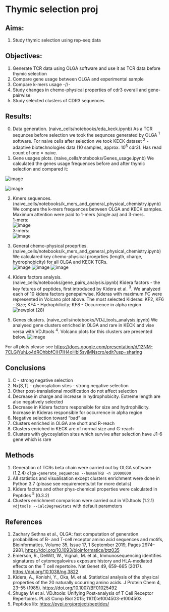 # Thymic selection proj

## Aims:
1. Study thymic selection using rep-seq data

## Objectives:
1. Generate TCR data using OLGA software and use it as TCR data before thymic selection
2. Compare gene usage between OLGA and experimental sample
3. Compare k-mers usage -//-
4. Study changes in chemo-physical properties of cdr3 overall and gene-pairwise
5. Study selected clusters of CDR3 sequences

## Results:

0. Data generation. (naive_cells/notebooks/eda_keck.ipynb)
As a TCR sequnces before selection we took the sequnces generated by OLGA $^1$ software. For naive cells after selection we took KECK dataset $^2$ - adaptive biotechnologies data (10 samples, approx. $10^6$ cdr3). Has read count of one = naive.
1. Gene usages plots. (naive_cells/notebooks/Genes_usage.ipynb)
We calculated the genes usage frequences before and after thymic selection and compared it:

![image](https://github.com/antigenomics/tcr-thymic-selection/assets/75636485/ba8ab273-2952-45cc-bf16-51c7e9ba34c4)

![image](https://github.com/antigenomics/tcr-thymic-selection/assets/75636485/e9058d05-1c3f-4413-a633-f8a0b07983ab)

2. Kmers sequences. (naive_cells/notebooks/k_mers_and_general_physical_chemistry.ipynb)
We compare the k-mers frequences between OLGA and KECK samples. Maximum attention were paid to 1-mers (single aa) and 3-mers.  
1-mers:  
![image](https://github.com/antigenomics/tcr-thymic-selection/assets/75636485/5cffcfa5-1ce3-430d-ab0d-31b300e802cb)  
3-mers:  
![image](https://github.com/antigenomics/tcr-thymic-selection/assets/75636485/6920d633-6b7f-4961-8813-4e02d5eb8744)

3. General chemo-physical proeprties. (naive_cells/notebooks/k_mers_and_general_physical_chemistry.ipynb)
We calculared key chemo-physical proeprties (length, charge, hydrophobicity) for all OLGA and KECK TCRs.  
![image](https://github.com/antigenomics/tcr-thymic-selection/assets/75636485/4d6fefb9-c5ae-43dd-aa64-941c7689b366)
![image](https://github.com/antigenomics/tcr-thymic-selection/assets/75636485/42be7cf5-b2c4-40fd-abdb-f6176dba4561)
![image](https://github.com/antigenomics/tcr-thymic-selection/assets/75636485/aeee9554-6244-4c86-8f06-75f0e407ec73)

4. Kidera factors analysis. (naive_cells/notebooks/gene_pairs_analysis.ipynb)
Kidera factors - the key fetures of peptides, first introduced by Kidera et al. $^3$. We analyzed each of 10 kidera factors genepairwise. Kideras with maximum FC were represented in Volcano plot above.
The most selected Kideras:  KF2, KF6 - Size; KF4 - Hydrophilicity; KF8 - Occurrence in alpha region
![newplot (28)](https://github.com/antigenomics/tcr-thymic-selection/assets/75636485/f1a9337a-0a24-48c7-9900-6354080907e6)

5. Genes clusters.  (naive_cells/notebooks/VDJ_tools_analysis.ipynb)
We analysed gene clusters enriched in OLGA and rare in KECK and vise versa with VDJtools $^4$. Volcano plots for this clusters are presented below.
![image](https://github.com/antigenomics/tcr-thymic-selection/assets/75636485/2b8e9a05-b9ed-48e8-be27-63f67f7c2dc5)  

For all plots please see https://docs.google.com/presentation/d/12NM-7CLGjYuhLo4dROhbbfClH7IH4oHbi5svjMNscro/edit?usp=sharing

## Conclusions

1. C - strong negative selection
2. Nx[S,T] - glycosylation sites - strong negative selection
3. Other post-translational modification do not affect selection
4. Decrease in charge and increase in hydrophobicity. Extreme length are also negatively selected
5. Decrease in Kidera factors responsible for size and hydrophilicity. Increase in Kideras responsible for occurrence in alpha region
6. Negative selection toward “bad” aa
7. Clusters enriched in OLGA are short and R-reach
8. Clusters enriched in KECK are of normal size and G-reach
9. Clusters with glycosylation sites which survive after selection have J1-6 gene which is rare

## Methods
1. Generation of TCRs beta chain were carried out by OLGA software (1.2.4)
`olga-generate_sequences --humanTRB -n 10000000`
2. All statistics and visualisation except clusters enrichment were done in Python 3.7 (please see requirements.txt for more details)
3. Kidera factors and other phys-chemical properties were calculated in Peptides $^5$ (0.3.2)
4. Clusters enrichment comparison were carried out in VDJtools (1.2.1)  
`vdjtools --CalcDegreeStats` with default parameters

## References

1. Zachary Sethna et al., OLGA: fast computation of generation probabilities of B- and T-cell receptor amino acid sequences and motifs, Bioinformatics, Volume 35, Issue 17, 1 September 2019, Pages 2974–2981, https://doi.org/10.1093/bioinformatics/btz035
2. Emerson, R., DeWitt, W., Vignali, M. et al., Immunosequencing identifies signatures of cytomegalovirus exposure history and HLA-mediated effects on the T cell repertoire. Nat Genet 49, 659–665 (2017). https://doi.org/10.1038/ng.3822
3. Kidera, A., Konishi, Y., Oka, M. et al. Statistical analysis of the physical properties of the 20 naturally occurring amino acids. J Protein Chem 4, 23–55 (1985). https://doi.org/10.1007/BF01025492
4. Shugay M et al. VDJtools: Unifying Post-analysis of T Cell Receptor Repertoires. PLoS Comp Biol 2015; 11(11):e1004503-e1004503
5. Peptides lib: https://pypi.org/project/peptides/

